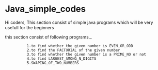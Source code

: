 # Java_simple_codes


Hi coders,
  This section consist of simple java programs which will be very usefull for the beginners
 
 
 this section consist of following programs...
  
              1.to find whether the given number is EVEN_OR_ODD
              2.to find the FACTORIAL of the given number
              3.to find whether the given number is a PRIME_NO or not
              4.to find LARGEST_AMONG_N_DIGITS 
              5.SWAPING_OF_TWO_NUMBERS
